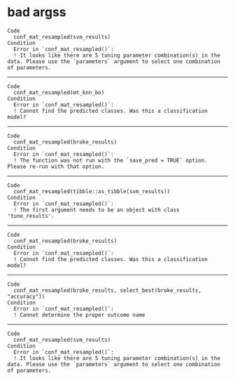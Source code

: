# bad argss

    Code
      conf_mat_resampled(svm_results)
    Condition
      Error in `conf_mat_resampled()`:
      ! It looks like there are 5 tuning parameter combination(s) in the data. Please use the `parameters` argument to select one combination of parameters.

---

    Code
      conf_mat_resampled(mt_knn_bo)
    Condition
      Error in `conf_mat_resampled()`:
      ! Cannot find the predicted classes. Was this a classification model?

---

    Code
      conf_mat_resampled(broke_results)
    Condition
      Error in `conf_mat_resampled()`:
      ! The function was not run with the `save_pred = TRUE` option. Please re-run with that option.

---

    Code
      conf_mat_resampled(tibble::as_tibble(svm_results))
    Condition
      Error in `conf_mat_resampled()`:
      ! The first argument needs to be an object with class 'tune_results'.

---

    Code
      conf_mat_resampled(broke_results)
    Condition
      Error in `conf_mat_resampled()`:
      ! Cannot find the predicted classes. Was this a classification model?

---

    Code
      conf_mat_resampled(broke_results, select_best(broke_results, "accuracy"))
    Condition
      Error in `conf_mat_resampled()`:
      ! Cannot determine the proper outcome name

---

    Code
      conf_mat_resampled(svm_results)
    Condition
      Error in `conf_mat_resampled()`:
      ! It looks like there are 5 tuning parameter combination(s) in the data. Please use the `parameters` argument to select one combination of parameters.

